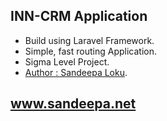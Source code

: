 ## INN-CRM Application

- Build using Laravel Framework.
- Simple, fast routing Application.
- Sigma Level Project.
- [Author : Sandeepa Loku](http://sandeepa.net).

## www.sandeepa.net